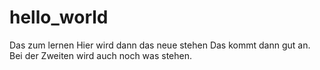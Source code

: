 # hello_world
Das zum lernen
Hier wird dann das neue stehen 
Das kommt dann gut an.
Bei der Zweiten wird auch noch was stehen.
